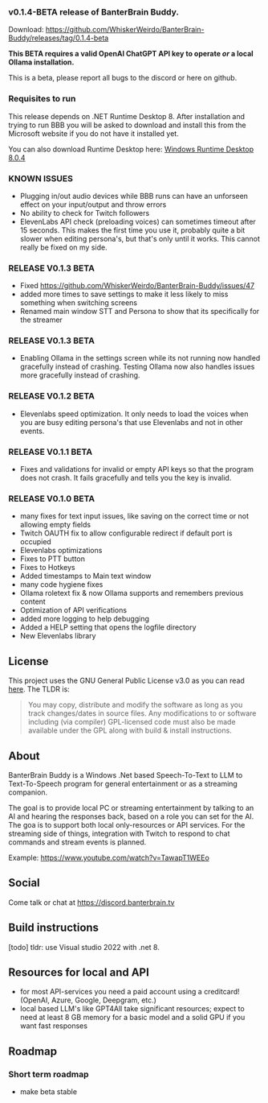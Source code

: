 ### v0.1.4-BETA release of BanterBrain Buddy.
Download: https://github.com/WhiskerWeirdo/BanterBrain-Buddy/releases/tag/0.1.4-beta

**This BETA requires a valid OpenAI ChatGPT API key to operate _or_ a local Ollama installation.** 

This is a beta, please report all bugs to the discord or here on github. 

### Requisites to run
This release depends on .NET Runtime Desktop 8. After installation and trying to run BBB you will be asked to download and install this from the Microsoft website if you do not have it installed yet.

You can also download Runtime Desktop here: [Windows Runtime Desktop 8.0.4](https://dotnet.microsoft.com/en-us/download/dotnet/thank-you/runtime-desktop-8.0.4-windows-x64-installer)

### KNOWN ISSUES
- Plugging in/out audio devices while BBB runs can have an unforseen effect on your input/output and throw errors
- No ability to check for Twitch followers
- ElevenLabs API check (preloading voices) can sometimes timeout after 15 seconds. This makes the first time you use it, probably quite a bit slower when editing persona's, but that's only until it works. This cannot really be fixed on my side.

### RELEASE V0.1.3 BETA
- Fixed https://github.com/WhiskerWeirdo/BanterBrain-Buddy/issues/47
- added more times to save settings to make it less likely to miss something when switching screens
- Renamed main window STT and Persona to show that its specifically for the streamer

### RELEASE V0.1.3 BETA
- Enabling Ollama in the settings screen while its not running now handled gracefully instead of crashing. Testing Ollama now also handles issues more gracefully instead of crashing.

### RELEASE V0.1.2 BETA
- Elevenlabs speed optimization. It only needs to load the voices when you are busy editing persona's that use Elevenlabs and not in other events.

### RELEASE V0.1.1 BETA
- Fixes and validations for invalid or empty API keys so that the program does not crash. It fails gracefully and tells you the key is invalid.

### RELEASE V0.1.0 BETA
- many fixes for text input issues, like saving on the correct time or not allowing empty fields
- Twitch OAUTH fix to allow configurable redirect if default port is occupied
- Elevenlabs optimizations
- Fixes to PTT button
- Fixes to Hotkeys
- Added timestamps to Main text window 
- many code hygiene fixes
- Ollama roletext fix & now Ollama supports and remembers previous content
- Optimization of API verifications 
- added more logging to help debugging
- Added a HELP setting that opens the logfile directory
- New Elevenlabs library

## License
This project uses the GNU General Public License v3.0 as you can read [here](./LICENSE.txt). The TLDR is:

>You may copy, distribute and modify the software as long as you track changes/dates in source files. Any modifications to or software including (via compiler) GPL-licensed code must also be made available under the GPL along with build & install instructions.

## About
BanterBrain Buddy is a Windows .Net based Speech-To-Text to LLM to Text-To-Speech program for general entertainment or as a streaming companion.

The goal is to provide local PC or streaming entertainment by talking to an AI and hearing the responses back, based on a role you can set for the AI. The goa is to support both local only-resources or API services.
For the streaming side of things, integration with Twitch to respond to chat commands and stream events is planned.

Example: https://www.youtube.com/watch?v=TawapT1WEEo

## Social
Come talk or chat at https://discord.banterbrain.tv

## Build instructions
[todo]
tldr: use Visual studio 2022 with .net 8. 

## Resources for local and API
- for most API-services you need a paid account using a creditcard! (OpenAI, Azure, Google, Deepgram, etc.)
- local based LLM's like GPT4All take significant resources; expect to need at least 8 GB memory for a basic model and a solid GPU if you want fast responses

## Roadmap


### Short term roadmap
- make beta stable

